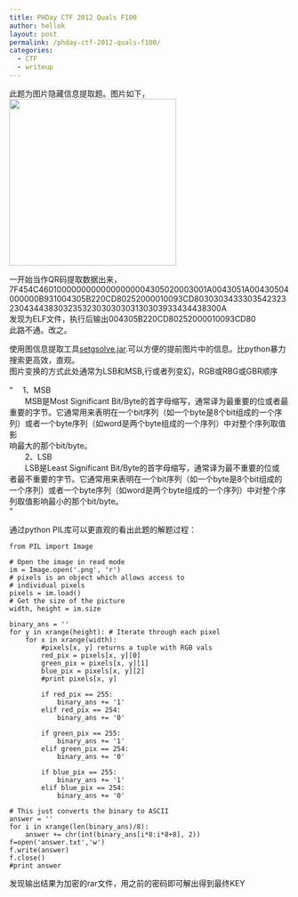 ```yaml
---
title: PHDay CTF 2012 Quals F100
author: hellok
layout: post
permalink: /phday-ctf-2012-quals-f100/
categories:
  - CTF
  - writeup
---
```

此题为图片隐藏信息提取题。图片如下，  
[<img src="http://www.blue-lotus.net/wp-content/uploads/2012/12/png-300x300." alt="" width="300" height="300" class="alignnone size-medium wp-image-186" />][1]  
<!--more-->

  
一开始当作QR码提取数据出来，  
7F454C46010000000000000000004305020003001A0043051A00430504000000B931004305B220CD80252000010093CD803030343330354232323043443830323532303030303130303933434438300A  
发现为ELF文件，执行后输出004305B220CD80252000010093CD80  
此路不通。改之。

使用图信息提取工具[setgsolve.jar][2].可以方便的提前图片中的信息。比python暴力搜索更高效，直观。  
图片变换的方式此处通常为LSB和MSB,行或者列变幻，RGB或RBG或GBR顺序

“ 　1、MSB  
　　MSB是Most Significant Bit/Byte的首字母缩写，通常译为最重要的位或者最  
重要的字节。它通常用来表明在一个bit序列（如一个byte是8个bit组成的一个序  
列）或者一个byte序列（如word是两个byte组成的一个序列）中对整个序列取值影  
响最大的那个bit/byte。  
　　2、LSB  
　　LSB是Least Significant Bit/Byte的首字母缩写，通常译为最不重要的位或  
者最不重要的字节。它通常用来表明在一个bit序列（如一个byte是8个bit组成的  
一个序列）或者一个byte序列（如word是两个byte组成的一个序列）中对整个序  
列取值影响最小的那个bit/byte。  
”

通过python PIL库可以更直观的看出此题的解题过程：

    from PIL import Image
    
    # Open the image in read mode
    im = Image.open('.png', 'r')
    # pixels is an object which allows access to
    # individual pixels
    pixels = im.load()
    # Get the size of the picture
    width, height = im.size
    
    binary_ans = ''
    for y in xrange(height): # Iterate through each pixel
        for x in xrange(width):
            #pixels[x, y] returns a tuple with RGB vals
            red_pix = pixels[x, y][0]
            green_pix = pixels[x, y][1]
            blue_pix = pixels[x, y][2]
            #print pixels[x, y]
    
            if red_pix == 255:
                binary_ans += '1'
            elif red_pix == 254:
                binary_ans += '0'
    
            if green_pix == 255:
                binary_ans += '1'
            elif green_pix == 254:
                binary_ans += '0'
    
            if blue_pix == 255:
                binary_ans += '1'
            elif blue_pix == 254:
                binary_ans += '0'
    
    # This just converts the binary to ASCII
    answer = ''
    for i in xrange(len(binary_ans)/8):
        answer += chr(int(binary_ans[i*8:i*8+8], 2))
    f=open('answer.txt','w')
    f.write(answer)
    f.close()
    #print answer
    

发现输出结果为加密的rar文件，用之前的密码即可解出得到最终KEY

 [1]: http://www.blue-lotus.net/wp-content/uploads/2012/12/png
 [2]: https://www.wechall.net/downloads/by/user_name/ASC/page-1